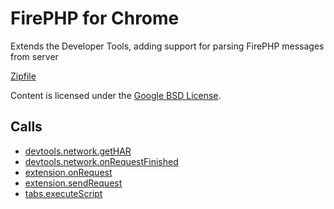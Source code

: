 
FirePHP for Chrome
=======

Extends the Developer Tools, adding support for parsing FirePHP messages from server

[Zipfile](http://developer.chrome.com/extensions/examples/api/devtools/network/chrome-firephp.zip)

Content is licensed under the [Google BSD License](https://developers.google.com/open-source/licenses/bsd).

Calls
-----

* [devtools.network.getHAR](https://developer.chrome.com/extensions/devtools.network#method-getHAR)
* [devtools.network.onRequestFinished](https://developer.chrome.com/extensions/devtools.network#event-onRequestFinished)
* [extension.onRequest](https://developer.chrome.com/extensions/extension#event-onRequest)
* [extension.sendRequest](https://developer.chrome.com/extensions/extension#method-sendRequest)
* [tabs.executeScript](https://developer.chrome.com/extensions/tabs#method-executeScript)